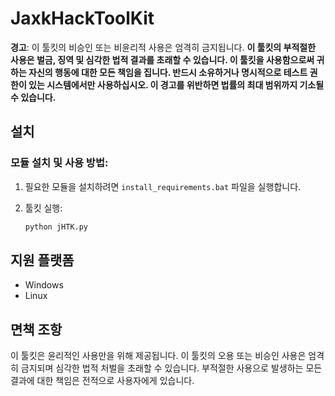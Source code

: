 # JaxkHackToolKit

**경고**: 이 툴킷의 비승인 또는 비윤리적 사용은 엄격히 금지됩니다. **이 툴킷의 부적절한 사용은 벌금, 징역 및 심각한 법적 결과를 초래할 수 있습니다. 이 툴킷을 사용함으로써 귀하는 자신의 행동에 대한 모든 책임을 집니다. 반드시 소유하거나 명시적으로 테스트 권한이 있는 시스템에서만 사용하십시오. 이 경고를 위반하면 법률의 최대 범위까지 기소될 수 있습니다.**

## 설치

### 모듈 설치 및 사용 방법:
1. 필요한 모듈을 설치하려면 `install_requirements.bat` 파일을 실행합니다.

2. 툴킷 실행:
   ```bash
   python jHTK.py
   ```

## 지원 플랫폼

- Windows
- Linux

## 면책 조항
이 툴킷은 윤리적인 사용만을 위해 제공됩니다. 이 툴킷의 오용 또는 비승인 사용은 엄격히 금지되며 심각한 법적 처벌을 초래할 수 있습니다. 부적절한 사용으로 발생하는 모든 결과에 대한 책임은 전적으로 사용자에게 있습니다.